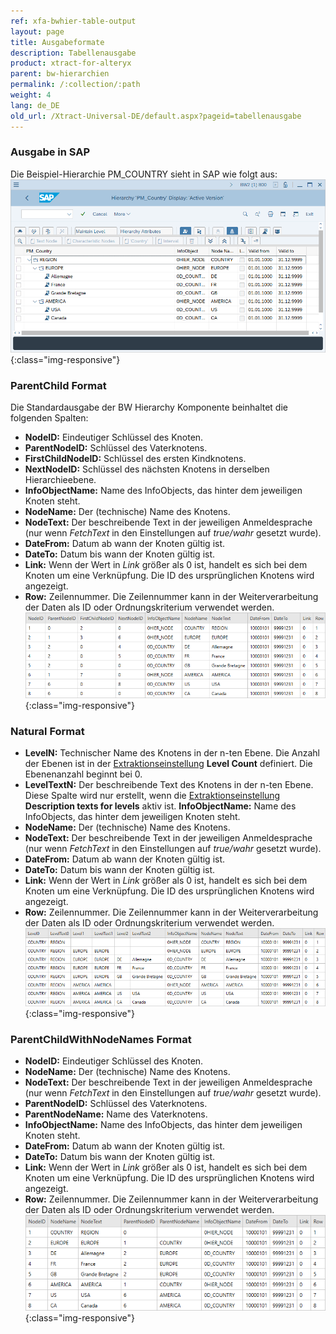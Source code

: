 ```yaml
---
ref: xfa-bwhier-table-output
layout: page
title: Ausgabeformate
description: Tabellenausgabe
product: xtract-for-alteryx
parent: bw-hierarchien
permalink: /:collection/:path
weight: 4
lang: de_DE
old_url: /Xtract-Universal-DE/default.aspx?pageid=tabellenausgabe
---
```


### Ausgabe in SAP
Die Beispiel-Hierarchie PM_COUNTRY sieht in SAP wie folgt aus:<br>
![Hierarchy-Table-SAP](/img/content/Hierarchy-Table-Output.png){:class="img-responsive"}

### ParentChild Format

Die Standardausgabe der BW Hierarchy Komponente beinhaltet die folgenden Spalten:
- **NodeID:**
Eindeutiger Schlüssel des Knoten.
- **ParentNodeID:**
Schlüssel des Vaterknotens.
- **FirstChildNodeID:**
Schlüssel des ersten Kindknotens.
- **NextNodeID:**
Schlüssel des nächsten Knotens in derselben Hierarchieebene.
- **InfoObjectName:**
Name des InfoObjects, das hinter dem jeweiligen Knoten steht.
- **NodeName:**
Der (technische) Name des Knotens.
- **NodeText:**
Der beschreibende Text in der jeweiligen Anmeldesprache  (nur wenn *FetchText* in den Einstellungen auf *true/wahr* gesetzt wurde).
- **DateFrom:** 
Datum ab wann der Knoten gültig ist.
- **DateTo:**
Datum bis wann der Knoten gültig ist.
- **Link:** 
Wenn der Wert in *Link* größer als 0 ist, handelt es sich bei dem Knoten um eine Verknüpfung. 
Die ID des ursprünglichen Knotens wird angezeigt. 
- **Row:**
Zeilennummer. Die Zeilennummer kann in der Weiterverarbeitung der Daten als ID oder Ordnungskriterium verwendet werden.<br>
![Hierarchy-Table-Output](/img/content/Hierarchy-Table-Output-Result.png){:class="img-responsive"}

### Natural Format

- **LevelN:**
Technischer Name des Knotens in der n-ten Ebene. Die Anzahl der Ebenen ist in der [Extraktionseinstellung](./hierarchie-extraktionseinstellungen) **Level Count** definiert.
Die Ebenenanzahl beginnt bei 0. 
- **LevelTextN:**
Der beschreibende Text des Knotens in der n-ten Ebene. 
Diese Spalte wird nur erstellt, wenn die [Extraktionseinstellung](./hierarchie-extraktionseinstellungen) **Description texts for levels** aktiv ist.
 **InfoObjectName:**
Name des InfoObjects, das hinter dem jeweiligen Knoten steht.
- **NodeName:**
Der (technische) Name des Knotens.
- **NodeText:**
Der beschreibende Text in der jeweiligen Anmeldesprache  (nur wenn *FetchText* in den Einstellungen auf *true/wahr* gesetzt wurde).
- **DateFrom:** 
Datum ab wann der Knoten gültig ist.
- **DateTo:**
Datum bis wann der Knoten gültig ist.
- **Link:** 
Wenn der Wert in *Link* größer als 0 ist, handelt es sich bei dem Knoten um eine Verknüpfung. 
Die ID des ursprünglichen Knotens wird angezeigt. 
- **Row:**
Zeilennummer. Die Zeilennummer kann in der Weiterverarbeitung der Daten als ID oder Ordnungskriterium verwendet werden.<br>
![Hierarchy-Table-Output](/img/content/Hierarchy-description-texts.png){:class="img-responsive"}

### ParentChildWithNodeNames Format

- **NodeID:**
Eindeutiger Schlüssel des Knoten.
- **NodeName:**
Der (technische) Name des Knotens.
- **NodeText:**
Der beschreibende Text in der jeweiligen Anmeldesprache  (nur wenn *FetchText* in den Einstellungen auf *true/wahr* gesetzt wurde).
- **ParentNodeID:**
Schlüssel des Vaterknotens.
- **ParentNodeName:**
Name des Vaterknotens.
- **InfoObjectName:**
Name des InfoObjects, das hinter dem jeweiligen Knoten steht.
- **DateFrom:** 
Datum ab wann der Knoten gültig ist.
- **DateTo:**
Datum bis wann der Knoten gültig ist.
- **Link:** 
Wenn der Wert in *Link* größer als 0 ist, handelt es sich bei dem Knoten um eine Verknüpfung. Die ID des ursprünglichen Knotens wird angezeigt. 
- **Row:**
Zeilennummer. Die Zeilennummer kann in der Weiterverarbeitung der Daten als ID oder Ordnungskriterium verwendet werden.<br>
![Hierarchy-Table-Output](/img/content/extractors.bwhier/Hierarchy-ParentChildWithNodes.png){:class="img-responsive"}

